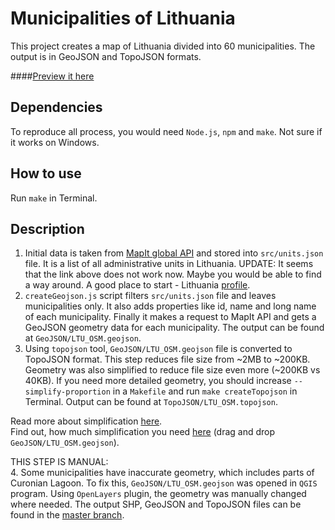 # Municipalities of Lithuania

This project creates a map of Lithuania divided into 60 municipalities. The output is in GeoJSON and TopoJSON formats.

####[Preview it here](https://github.com/leakyMirror/map-of-lithuania/blob/master/GeoJSON/LTU_Final.geojson)

## Dependencies
To reproduce all process, you would need ```Node.js```, ```npm``` and ```make```. Not sure if it works on Windows.

## How to use
Run ```make``` in Terminal.

## Description
1. Initial data is taken from [MapIt global API](http://global.mapit.mysociety.org/area/363370/covers) and stored into ```src/units.json``` file. It is a list of all administrative units in Lithuania. 
UPDATE: It seems that the link above does not work now. Maybe you would be able to find a way around. A good place to start - Lithuania [profile](http://global.mapit.mysociety.org/area/363370.html).
2. ```createGeojson.js``` script filters ```src/units.json``` file and leaves municipalities only. It also adds properties like id, name and long name of each municipality. Finally it makes a request to MapIt API and gets a GeoJSON geometry data for each municipality. The output can be found at ```GeoJSON/LTU_OSM.geojson```.
3. Using ```topojson``` tool, ```GeoJSON/LTU_OSM.geojson``` file is converted to TopoJSON format. This step reduces file size from ~2MB to ~200KB. Geometry was also simplified to reduce file size even more (~200KB vs 40KB). If you need more detailed geometry, you should increase ```--simplify-proportion``` in a ```Makefile``` and run ```make createTopojson``` in Terminal. Output can be found at ```TopoJSON/LTU_OSM.topojson```.

Read more about simplification [here](http://bost.ocks.org/mike/simplify/).<br /> 
Find out, how much simplification you need [here](http://www.mapshaper.org/) (drag and drop ```GeoJSON/LTU_OSM.geojson```).

THIS STEP IS MANUAL:<br /> 
4. Some municipalities have inaccurate geometry, which includes parts of Curonian Lagoon. To fix this, ```GeoJSON/LTU_OSM.geojson``` was opened in ```QGIS``` program. Using ```OpenLayers``` plugin, the geometry was manually changed where needed. The output SHP, GeoJSON and TopoJSON files can be found in the [master branch](https://github.com/leakyMirror/map-of-lithuania). 
